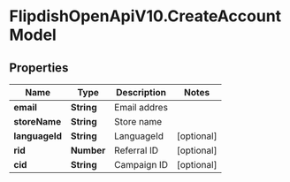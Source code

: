 # FlipdishOpenApiV10.CreateAccountModel

## Properties
Name | Type | Description | Notes
------------ | ------------- | ------------- | -------------
**email** | **String** | Email addres | 
**storeName** | **String** | Store name | 
**languageId** | **String** | LanguageId | [optional] 
**rid** | **Number** | Referral ID | [optional] 
**cid** | **String** | Campaign ID | [optional] 


